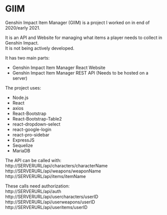 # GIIM

Genshin Impact Item Manager (GIIM) is a project I worked on in end of 2020/early 2021. <br/>

It is an API and Website for managing what items a player needs to collect in Genshin Impact. <br/>
It is not being actively developed.

It has two main parts:
* Genshin Impact Item Manager React Website
* Genshin Impact Item Manager REST API (Needs to be hosted on a server)

The project uses:
* Node.js
* React
* axios
* React-Bootstrap
* React-Bootstrap-Table2
* react-dropdown-select
* react-google-login
* react-pro-sidebar
* ExpressJS
* Sequelize
* MariaDB

The API can be called with: <br/>
http://SERVERURL/api/characters/characterName <br/>
http://SERVERURL/api/weapons/weaponName <br/>
http://SERVERURL/api/items/itemName <br/>

These calls need authorization: <br/>
http://SERVERURL/api/auth <br/>
http://SERVERURL/api/usercharacters/userID <br/>
http://SERVERURL/api/userweapons/userID <br/>
http://SERVERURL/api/useritems/userID <br/>

